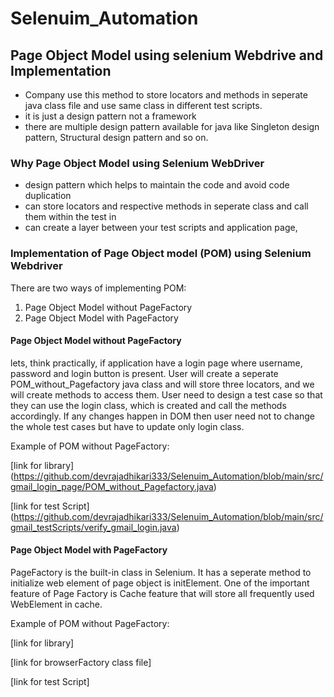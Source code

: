 # Selenuim_Automation

## Page Object Model using selenium Webdrive and Implementation
 - Company use this method to store locators and methods in seperate java class file and use same class in different test scripts. 
 - it is just a design pattern not a framework
 - there are multiple design pattern available for java like Singleton design pattern, Structural design pattern and so on.

### Why Page Object Model using Selenium WebDriver
 - design pattern which helps to maintain the code and avoid code duplication
 - can store locators and respective methods in seperate class and call them within the test in
 - can create a layer between your test scripts and application page, 

### Implementation of Page Object model (POM) using Selenium Webdriver
 There are two ways of implementing POM:
 1. Page Object Model without PageFactory
 2. Page Object Model with PageFactory

#### Page Object Model without PageFactory
lets, think practically, if application have a login page where username, password and login button is present. User will create a seperate POM_without_Pagefactory 
java class and will store three locators, and we will create methods to access them. User need to design a test case so that they can use the login class, which is created
and call the methods accordingly. If any changes happen in DOM then user need not to change the whole test cases but have to update only login class.

Example of POM without PageFactory:

[link for library] (https://github.com/devrajadhikari333/Selenuim_Automation/blob/main/src/gmail_login_page/POM_without_Pagefactory.java)

[link for test Script] (https://github.com/devrajadhikari333/Selenuim_Automation/blob/main/src/gmail_testScripts/verify_gmail_login.java)

#### Page Object Model with PageFactory
PageFactory is the built-in class in Selenium. It has a seperate method to initialize web element of page object
is initElement. One of the important feature of Page Factory is Cache feature that will store all frequently used
WebElement in cache. 

Example of POM without PageFactory:

[link for library] 

[link for browserFactory class file]

[link for test Script]
